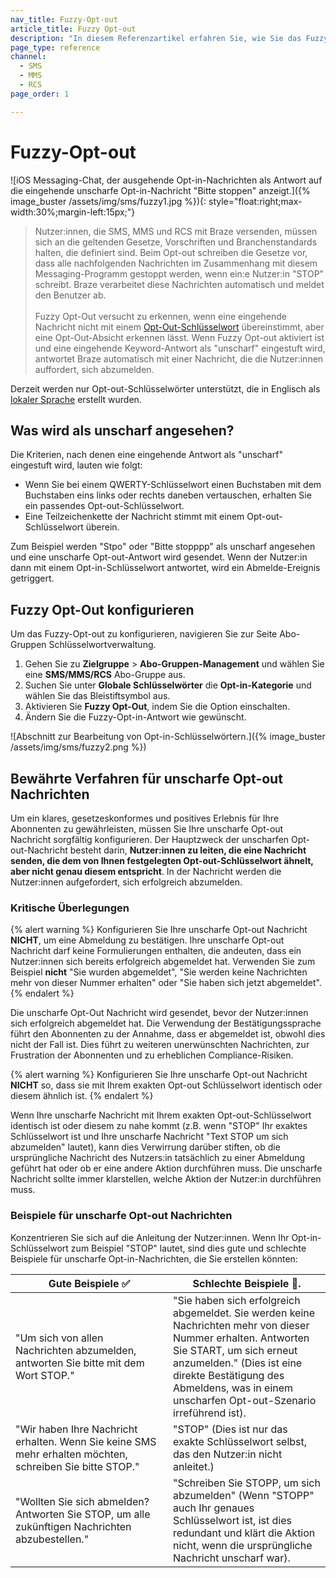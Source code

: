 ```yaml
---
nav_title: Fuzzy-Opt-out
article_title: Fuzzy Opt-out
description: "In diesem Referenzartikel erfahren Sie, wie Sie das Fuzzy-Opt-out konfigurieren, eine Einstellung, die erkennt, wenn eine eingehende Nachricht nicht mit einem Opt-out-Schlüsselwort übereinstimmt."
page_type: reference
channel:
  - SMS
  - MMS
  - RCS
page_order: 1

---
```


# Fuzzy-Opt-out

\![iOS Messaging-Chat, der ausgehende Opt-in-Nachrichten als Antwort auf die eingehende unscharfe Opt-in-Nachricht "Bitte stoppen" anzeigt.]({% image_buster /assets/img/sms/fuzzy1.jpg %}){: style="float:right;max-width:30%;margin-left:15px;"}

> Nutzer:innen, die SMS, MMS und RCS mit Braze versenden, müssen sich an die geltenden Gesetze, Vorschriften und Branchenstandards halten, die definiert sind. Beim Opt-out schreiben die Gesetze vor, dass alle nachfolgenden Nachrichten im Zusammenhang mit diesem Messaging-Programm gestoppt werden, wenn ein:e Nutzer:in "STOP" schreibt. Braze verarbeitet diese Nachrichten automatisch und meldet den Benutzer ab.<br><br>Fuzzy Opt-Out versucht zu erkennen, wenn eine eingehende Nachricht nicht mit einem [Opt-Out-Schlüsselwort]({{site.baseurl}}/user_guide/message_building_by_channel/sms_mms_rcs/keywords/optin_optout/) übereinstimmt, aber eine Opt-Out-Absicht erkennen lässt. Wenn Fuzzy Opt-out aktiviert ist und eine eingehende Keyword-Antwort als "unscharf" eingestuft wird, antwortet Braze automatisch mit einer Nachricht, die die Nutzer:innen auffordert, sich abzumelden.

Derzeit werden nur Opt-out-Schlüsselwörter unterstützt, die in Englisch als [lokaler Sprache]({{site.baseurl}}/user_guide/message_building_by_channel/sms/keywords/keyword_handling/#multi-language-support) erstellt wurden.

## Was wird als unscharf angesehen?

Die Kriterien, nach denen eine eingehende Antwort als "unscharf" eingestuft wird, lauten wie folgt:
- Wenn Sie bei einem QWERTY-Schlüsselwort einen Buchstaben mit dem Buchstaben eins links oder rechts daneben vertauschen, erhalten Sie ein passendes Opt-out-Schlüsselwort.
- Eine Teilzeichenkette der Nachricht stimmt mit einem Opt-out-Schlüsselwort überein.

Zum Beispiel werden "Stpo" oder "Bitte stopppp" als unscharf angesehen und eine unscharfe Opt-out-Antwort wird gesendet. Wenn der Nutzer:in dann mit einem Opt-in-Schlüsselwort antwortet, wird ein Abmelde-Ereignis getriggert.

## Fuzzy Opt-Out konfigurieren

Um das Fuzzy-Opt-out zu konfigurieren, navigieren Sie zur Seite Abo-Gruppen Schlüsselwortverwaltung.

1. Gehen Sie zu **Zielgruppe** > **Abo-Gruppen-Management** und wählen Sie eine **SMS/MMS/RCS** Abo-Gruppe aus.
2. Suchen Sie unter **Globale Schlüsselwörter** die **Opt-in-Kategorie** und wählen Sie das Bleistiftsymbol aus.
3. Aktivieren Sie **Fuzzy Opt-Out**, indem Sie die Option einschalten.
4. Ändern Sie die Fuzzy-Opt-in-Antwort wie gewünscht. 

\![Abschnitt zur Bearbeitung von Opt-in-Schlüsselwörtern.]({% image_buster /assets/img/sms/fuzzy2.png %})

## Bewährte Verfahren für unscharfe Opt-out Nachrichten

Um ein klares, gesetzeskonformes und positives Erlebnis für Ihre Abonnenten zu gewährleisten, müssen Sie Ihre unscharfe Opt-out Nachricht sorgfältig konfigurieren. Der Hauptzweck der unscharfen Opt-out-Nachricht besteht darin, **Nutzer:innen zu leiten, die eine Nachricht senden, die dem von Ihnen festgelegten Opt-out-Schlüsselwort ähnelt, aber nicht genau diesem entspricht**. In der Nachricht werden die Nutzer:innen aufgefordert, sich erfolgreich abzumelden.

### Kritische Überlegungen

{% alert warning %}
Konfigurieren Sie Ihre unscharfe Opt-out Nachricht **NICHT**, um eine Abmeldung zu bestätigen. Ihre unscharfe Opt-out Nachricht darf keine Formulierungen enthalten, die andeuten, dass ein Nutzer:innen sich bereits erfolgreich abgemeldet hat. Verwenden Sie zum Beispiel **nicht** "Sie wurden abgemeldet", "Sie werden keine Nachrichten mehr von dieser Nummer erhalten" oder "Sie haben sich jetzt abgemeldet".
{% endalert %}

Die unscharfe Opt-Out Nachricht wird gesendet, bevor der Nutzer:innen sich erfolgreich abgemeldet hat. Die Verwendung der Bestätigungssprache führt den Abonnenten zu der Annahme, dass er abgemeldet ist, obwohl dies nicht der Fall ist. Dies führt zu weiteren unerwünschten Nachrichten, zur Frustration der Abonnenten und zu erheblichen Compliance-Risiken.

{% alert warning %}
Konfigurieren Sie Ihre unscharfe Opt-out Nachricht **NICHT** so, dass sie mit Ihrem exakten Opt-out Schlüsselwort identisch oder diesem ähnlich ist.
{% endalert %}

Wenn Ihre unscharfe Nachricht mit Ihrem exakten Opt-out-Schlüsselwort identisch ist oder diesem zu nahe kommt (z.B. wenn "STOP" Ihr exaktes Schlüsselwort ist und Ihre unscharfe Nachricht "Text STOP um sich abzumelden" lautet), kann dies Verwirrung darüber stiften, ob die ursprüngliche Nachricht des Nutzers:in tatsächlich zu einer Abmeldung geführt hat oder ob er eine andere Aktion durchführen muss. Die unscharfe Nachricht sollte immer klarstellen, welche Aktion der Nutzer:in durchführen muss.

### Beispiele für unscharfe Opt-out Nachrichten

Konzentrieren Sie sich auf die Anleitung der Nutzer:innen. Wenn Ihr Opt-in-Schlüsselwort zum Beispiel "STOP" lautet, sind dies gute und schlechte Beispiele für unscharfe Opt-in-Nachrichten, die Sie erstellen könnten:

<table role="presentation" class="reset-td-br-1 reset-td-br-2">
  <thead>
    <tr>
      <th style="width: 50%">
        Gute Beispiele <span aria-hidden="true">✅</span>
      </th>
      <th style="width: 50%">
        Schlechte Beispiele <span aria-hidden="true">🚫.</span>
      </th>
    </tr>
  </thead>
  <tbody>
    <tr>
      <td>"Um sich von allen Nachrichten abzumelden, antworten Sie bitte mit dem Wort STOP."</td>
      <td>"Sie haben sich erfolgreich abgemeldet. Sie werden keine Nachrichten mehr von dieser Nummer erhalten. Antworten Sie START, um sich erneut anzumelden." (Dies ist eine direkte Bestätigung des Abmeldens, was in einem unscharfen Opt-out-Szenario irreführend ist).</td>
    </tr>
    <tr>
      <td>"Wir haben Ihre Nachricht erhalten. Wenn Sie keine SMS mehr erhalten möchten, schreiben Sie bitte STOP."</td>
      <td>"STOP" (Dies ist nur das exakte Schlüsselwort selbst, das den Nutzer:in nicht anleitet.)</td>
    </tr>
    <tr>
      <td>"Wollten Sie sich abmelden? Antworten Sie STOP, um alle zukünftigen Nachrichten abzubestellen."</td>
      <td>"Schreiben Sie STOPP, um sich abzumelden" (Wenn "STOPP" auch Ihr genaues Schlüsselwort ist, ist dies redundant und klärt die Aktion nicht, wenn die ursprüngliche Nachricht unscharf war).</td>
    </tr>
  </tbody>
</table>

